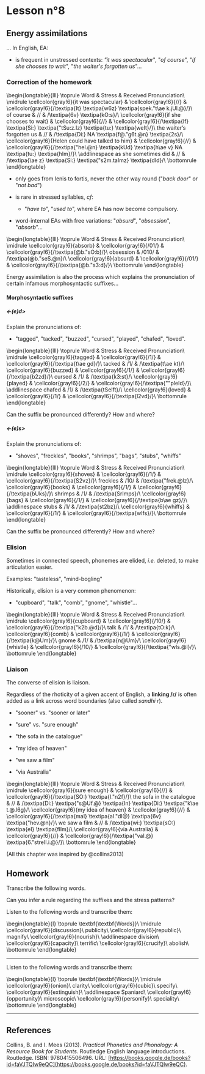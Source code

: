 # Lesson n°8



## Energy assimilations

... In English, EA:

* is frequent in unstressed contexts: *"it was spectacular*", "*of course*", "*if she chooses to wait*", "*the waiter's forgotten us*"...

### Correction of the homework


\begin{longtable}{lll}
\toprule
Word & Stress & Received Pronunciation\\
\midrule
\cellcolor{gray!6}{it was spectacular} & \cellcolor{gray!6}{//} & \cellcolor{gray!6}{/\textipa{It} \textipa{w6z} \textipa{spek."t\ae k.jUl.@}/}\\
of course & // & /\textipa{6v} \textipa{kO:s}/\\
\cellcolor{gray!6}{if she chooses to wait} & \cellcolor{gray!6}{//} & \cellcolor{gray!6}{/\textipa{If} \textipa{Si:} \textipa{"tSu:z.Iz} \textipa{tu:} \textipa{weIt}/}\\
the waiter’s forgotten us & // & /\textipa{Di:} NA \textipa{f@."g6t.@n} \textipa{2s}/\\
\cellcolor{gray!6}{Helen could have talked to him} & \cellcolor{gray!6}{//} & \cellcolor{gray!6}{/\textipa{"hel.@n} \textipa{kUd} \textipa{h\ae v} NA \textipa{tu:} \textipa{hIm}/}\\
\addlinespace
as she sometimes did & // & /\textipa{\ae z} \textipa{Si:} \textipa{"s2m.taImz} \textipa{dId}/\\
\bottomrule
\end{longtable}


* only goes from lenis to fortis, never the other way round ("*back door*" or "*not bad*")

* is rare in stressed syllables, *cf*:
  - "*have to*", "*used to*", where EA has now become compulsory.

- word-internal EAs with free variations: "*absurd*", "*obsession*", "*absorb*"...




\begin{longtable}{lll}
\toprule
Word & Stress & Received Pronunciation\\
\midrule
\cellcolor{gray!6}{absorb} & \cellcolor{gray!6}{/01/} & \cellcolor{gray!6}{/\textipa{@b."sO:b}/}\\
obsession & /010/ & /\textipa{@b."seS.@n}/\\
\cellcolor{gray!6}{absurd} & \cellcolor{gray!6}{/01/} & \cellcolor{gray!6}{/\textipa{@b."s3:d}/}\\
\bottomrule
\end{longtable}



 
Energy assimilation is also the process which explains the pronunciation of certain infamous morphosyntactic suffixes...






#### Morphosyntactic suffixes

##### <-(e)d>

Explain the pronunciations of:

* "tagged", "tacked", "buzzed", "cursed", "played", "chafed", "loved". 


\begin{longtable}{lll}
\toprule
Word & Stress & Received Pronunciation\\
\midrule
\cellcolor{gray!6}{tagged} & \cellcolor{gray!6}{/1/} & \cellcolor{gray!6}{/\textipa{t\ae gd}/}\\
tacked & /1/ & /\textipa{t\ae kt}/\\
\cellcolor{gray!6}{buzzed} & \cellcolor{gray!6}{/1/} & \cellcolor{gray!6}{/\textipa{b2zd}/}\\
cursed & /1/ & /\textipa{k3:st}/\\
\cellcolor{gray!6}{played} & \cellcolor{gray!6}{/2/} & \cellcolor{gray!6}{/\textipa{""pleId}/}\\
\addlinespace
chafed & /1/ & /\textipa{tSeIft}/\\
\cellcolor{gray!6}{loved} & \cellcolor{gray!6}{/1/} & \cellcolor{gray!6}{/\textipa{l2vd}/}\\
\bottomrule
\end{longtable}

Can the suffix be pronounced differently? How and where?



##### <-(e)s>

Explain the pronunciations of:

* "shoves", "freckles", "books", "shrimps", "bags", "stubs", "whiffs"


\begin{longtable}{lll}
\toprule
Word & Stress & Received Pronunciation\\
\midrule
\cellcolor{gray!6}{shoves} & \cellcolor{gray!6}{/1/} & \cellcolor{gray!6}{/\textipa{S2vz}/}\\
freckles & /10/ & /\textipa{"frek.@lz}/\\
\cellcolor{gray!6}{books} & \cellcolor{gray!6}{/1/} & \cellcolor{gray!6}{/\textipa{bUks}/}\\
shrimps & /1/ & /\textipa{SrImps}/\\
\cellcolor{gray!6}{bags} & \cellcolor{gray!6}{/1/} & \cellcolor{gray!6}{/\textipa{b\ae gz}/}\\
\addlinespace
stubs & /1/ & /\textipa{st2bz}/\\
\cellcolor{gray!6}{whiffs} & \cellcolor{gray!6}{/1/} & \cellcolor{gray!6}{/\textipa{wIfs}/}\\
\bottomrule
\end{longtable}

Can the suffix be pronounced differently? How and where?



### Elision

Sometimes in connected speech, phonemes are elided, *i.e.* deleted, to make articulation easier.

Examples: "tasteless", "mind-bogling"



Historically, elision is a very common phenomenon: 

* "cupboard", "talk", "comb", "gnome", "whistle"...


\begin{longtable}{lll}
\toprule
Word & Stress & Received Pronunciation\\
\midrule
\cellcolor{gray!6}{cupboard} & \cellcolor{gray!6}{/10/} & \cellcolor{gray!6}{/\textipa{"k2b.@d}/}\\
talk & /1/ & /\textipa{tO:k}/\\
\cellcolor{gray!6}{comb} & \cellcolor{gray!6}{/1/} & \cellcolor{gray!6}{/\textipa{k@Um}/}\\
gnome & /1/ & /\textipa{n@Um}/\\
\cellcolor{gray!6}{whistle} & \cellcolor{gray!6}{/10/} & \cellcolor{gray!6}{/\textipa{"wIs.@l}/}\\
\bottomrule
\end{longtable}



### Liaison

The converse of elision is liaison.

Regardless of the rhoticity of a given accent of English, a **linking /r/** is often added as a link across word boundaries (also called *sandhi r*).



* "sooner" vs. "sooner or later"

* "sure" vs. "sure enough"

* "the sofa in the catalogue"

* "my idea of heaven"

* "we saw a film"

* "via Australia"


\begin{longtable}{lll}
\toprule
Word & Stress & Received Pronunciation\\
\midrule
\cellcolor{gray!6}{sure enough} & \cellcolor{gray!6}{//} & \cellcolor{gray!6}{/\textipa{SO:} \textipa{I."n2f}/}\\
the sofa in the catalogue & // & /\textipa{Di:} \textipa{"s@Uf.@} \textipa{In} \textipa{Di:} \textipa{"k\ae t.@.l6g}/\\
\cellcolor{gray!6}{my idea of heaven} & \cellcolor{gray!6}{//} & \cellcolor{gray!6}{/\textipa{maI} \textipa{aI."dI@} \textipa{6v} \textipa{"hev.@n}/}\\
we saw a film & // & /\textipa{wi:} \textipa{sO:} \textipa{eI} \textipa{fIlm}/\\
\cellcolor{gray!6}{via Australia} & \cellcolor{gray!6}{//} & \cellcolor{gray!6}{/\textipa{"vaI.@} \textipa{6."streIl.i.@}/}\\
\bottomrule
\end{longtable}

(All this chapter was inspired by @collins2013)

## Homework

Transcribe the following words.

Can you infer a rule regarding the suffixes and the stress patterns?

Listen to the following words and transcribe them:



 
\begin{longtable}{l}
\toprule
\textbf{\textbf{Words}}\\
\midrule
\cellcolor{gray!6}{discussion}\\
publicity\\
\cellcolor{gray!6}{republic}\\
magnify\\
\cellcolor{gray!6}{nourish}\\
\addlinespace
division\\
\cellcolor{gray!6}{capacity}\\
terrific\\
\cellcolor{gray!6}{crucify}\\
abolish\\
\bottomrule
\end{longtable} 

---

Listen to the following words and transcribe them:



 
\begin{longtable}{l}
\toprule
\textbf{\textbf{Words}}\\
\midrule
\cellcolor{gray!6}{onion}\\
clarity\\
\cellcolor{gray!6}{cubic}\\
specify\\
\cellcolor{gray!6}{extinguish}\\
\addlinespace
Spaniard\\
\cellcolor{gray!6}{opportunity}\\
microscopic\\
\cellcolor{gray!6}{personify}\\
speciality\\
\bottomrule
\end{longtable} 

---

## References



Collins, B. and I. Mees (2013). _Practical Phonetics and Phonology: A
Resource Book for Students_. Routledge English language introductions.
Routledge. ISBN: 9780415506496. URL:
[https://books.google.de/books?id=faVJTQIw9eQC](https://books.google.de/books?id=faVJTQIw9eQC).



 
